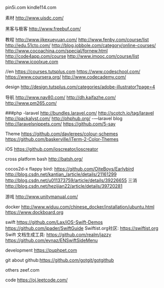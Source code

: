 pin5i.com
kindle114.com

素材
http://www.uisdc.com/

黑客与极客
http://www.freebuf.com/

教程
http://www.jikexueyuan.com/
http://www.fenby.com/course/list
http://edu.51cto.com/
http://blog.jobbole.com/category/online-courses/
http://www.cocoachina.com/special/fornew.html
http://code4app.com/course
http://www.imooc.com/course/list
http://www.icoolxue.com

//en
https://courses.tutsplus.com
https://www.codeschool.com/
https://www.coursera.org/
http://www.codecademy.com/

design
http://design.tutsplus.com/categories/adobe-illustrator?page=4

导航
http://www.nav80.com/
http://dh.kaifazhe.com/
http://www.pm265.com/

###php
-laravel
http://bundles.laravel.com/
http://scotch.io/tag/laravel
http://packalyst.com/
http://phphub.org/
-—laravel blog
  http://laravelsnippets.com/
  https://github.com/5-say

Theme
https://github.com/daylerees/colour-schemes
https://github.com/baskerville/iTerm-2-Color-Themes

iOS
https://github.com/ioscreator/ioscreator

cross platform bash
http://batsh.org/

cocos2d-x
flappy  bird: https://github.com/OiteBoys/Earlybird
	http://blog.csdn.net/kantian_/article/details/21161299
	http://blog.csdn.net/u011373759/article/details/39226655
三消
	http://blog.csdn.net/hezijian22/article/details/39720281

游戏
http://www.unitymanual.com/


docker
http://www.widuu.com/chinese_docker/installation/ubuntu.html
https://www.dockboard.org


swift
https://github.com/Lax/iOS-Swift-Demos
https://github.com/ipader/SwiftGuide
Swiftist.org社区: https://swiftist.org
Swift 文档生成工具: https://github.com/realm/jazzy
 https://github.com/evnaz/ENSwiftSideMenu

development
https://puphpet.com

git
about github:https://github.com/gotgit/gotgithub

others
  zeef.com

code
https://oj.leetcode.com/
